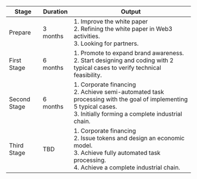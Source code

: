 | Stage        | Duration | Output                                                       |
| ------------ | -------- | ------------------------------------------------------------ |
| Prepare      | 3 months | 1. Improve the white paper<br>2. Refining the white paper in Web3 activities.<br>3. Looking for partners. |
| First Stage  | 6 months | 1. Promote to expand brand awareness.<br>2. Start designing and coding with 2 typical cases to verify technical feasibility. |
| Second Stage | 6 months | 1. Corporate financing<br>2. Achieve semi-automated task processing with the goal of implementing 5 typical cases.<br>3. Initially forming a complete industrial chain. |
| Third Stage  | TBD      | 1. Corporate financing<br>2. Issue tokens and design an economic model.<br>3. Achieve fully automated task processing.<br>4. Achieve a complete industrial chain. |

